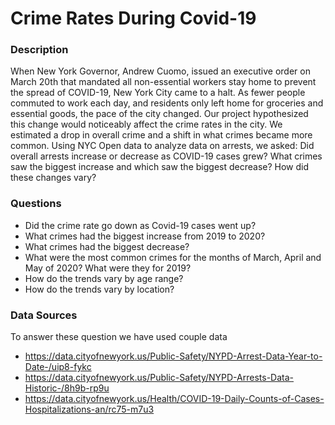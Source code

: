 # Crime Rates During Covid-19

### Description
When New York Governor, Andrew Cuomo, issued an executive order on March 20th that mandated all non-essential workers stay home to prevent the spread of COVID-19, New York City came to a halt. As fewer people commuted to work each day, and residents only left home for groceries and essential goods, the pace of the city changed. 
Our project hypothesized this change would noticeably affect the crime rates in the city. 
We estimated a drop in overall crime and a shift in what crimes became more common. Using NYC Open data to analyze data on arrests, we asked: 
Did overall arrests increase or decrease as COVID-19 cases grew? 
What crimes saw the biggest increase and which saw the biggest decrease?
How did these changes vary? 

### Questions
* Did the crime rate go down as Covid-19 cases went up?
* What crimes had the biggest increase from 2019 to 2020? 
* What crimes had the biggest decrease?
* What were the most common crimes for the months of March, April and May of 2020? What were they for 2019?
* How do the trends vary by age range?
* How do the trends vary by location?

### Data Sources 
To answer these question we have used couple data
* https://data.cityofnewyork.us/Public-Safety/NYPD-Arrest-Data-Year-to-Date-/uip8-fykc
* https://data.cityofnewyork.us/Public-Safety/NYPD-Arrests-Data-Historic-/8h9b-rp9u
* https://data.cityofnewyork.us/Health/COVID-19-Daily-Counts-of-Cases-Hospitalizations-an/rc75-m7u3



